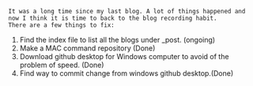     It was a long time since my last blog. A lot of things happened and now I think it is time to back to the blog recording habit.
	There are a few things to fix:
	
1)	Find the index file to list all the blogs under _post. (ongoing)
2)	Make a MAC command repository (Done)
3)	Download github desktop for Windows computer to avoid of the problem of speed. (Done)
4)	Find way to commit change from windows github desktop.(Done)

